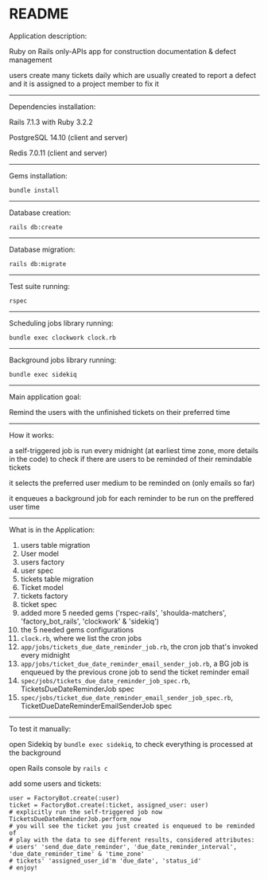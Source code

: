 # README

Application description:

  Ruby on Rails only-APIs app for construction documentation & defect management

  users create many tickets daily which are usually created to report a defect and it is assigned to a project member to fix it

----------

Dependencies installation:

  Rails 7.1.3 with Ruby 3.2.2

  PostgreSQL 14.10 (client and server)

  Redis 7.0.11 (client and server)

----------

Gems installation:

  `bundle install`

----------

Database creation:

  `rails db:create`

----------

Database migration:

  `rails db:migrate`

----------

Test suite running:

  `rspec`

----------

Scheduling jobs library running:

  `bundle exec clockwork clock.rb`

----------

Background jobs library running:

  `bundle exec sidekiq`

----------

Main application goal:

  Remind the users with the unfinished tickets on their preferred time

----------

How it works:

  a self-triggered job is run every midnight (at earliest time zone, more details in the code) to check if there are
  users to be reminded of their remindable tickets

  it selects the preferred user medium to be reminded on (only emails so far)

  it enqueues a background job for each reminder to be run on the preffered user time

----------

What is in the Application:
  01. users table migration
  02. User model
  03. users factory
  04. user spec
  05. tickets table migration
  06. Ticket model
  07. tickets factory
  08. ticket spec
  09. added more 5 needed gems ('rspec-rails', 'shoulda-matchers', 'factory_bot_rails', 'clockwork' & 'sidekiq')
  10. the 5 needed gems configurations
  11. `clock.rb`, where we list the cron jobs
  12. `app/jobs/tickets_due_date_reminder_job.rb`, the cron job that's invoked every midnight
  13. `app/jobs/ticket_due_date_reminder_email_sender_job.rb`, a BG job is enqueued by the previous crone job to send the ticket reminder email
  14. `spec/jobs/tickets_due_date_reminder_job_spec.rb`, TicketsDueDateReminderJob spec
  15. `spec/jobs/ticket_due_date_reminder_email_sender_job_spec.rb`, TicketDueDateReminderEmailSenderJob spec

----------

To test it manually:

  open Sidekiq by `bundle exec sidekiq`, to check everything is processed at the background

  open Rails console by `rails c`

  add some users and tickets:

  ```
  user = FactoryBot.create(:user)
  ticket = FactoryBot.create(:ticket, assigned_user: user)
  # explicitly run the self-triggered job now
  TicketsDueDateReminderJob.perform_now
  # you will see the ticket you just created is enqueued to be reminded of
  # play with the data to see different results, considered attributes:
  # users' 'send_due_date_reminder', 'due_date_reminder_interval', 'due_date_reminder_time' & 'time_zone'
  # tickets' 'assigned_user_id'm 'due_date', 'status_id'
  # enjoy!
  ```
